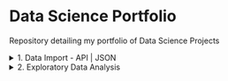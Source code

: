 # Data Science Portfolio
Repository detailing my portfolio of Data Science Projects

<details>
<summary>1. Data Import - API | JSON</summary>

</details>

<details>
<summary>2. Exploratory Data Analysis</summary>
<br/>

<blockquote>
<details>
	<summary>2.1 Exploratory Data Analysis - Supermarket Dataset</summary>
<blockquote>
<br/>

### [EDA on Supermarket Dataset](https://github.com/ankurdhamija83/Data-Science-Projects/tree/main/EDA/Supermarket)
The goal of this project is to do `Exploratory Data Analysis` on a Supermarket Dataset. The notebook contains following sections.

**a. Initial Data Exploration**
- Load the dataset
- Basic overview
- Check the shape of the dataset
- Display the list of columns
- Check for data types
- Set index
- Get summary statistics

``` bash
#Key commands used
pd.read_csv()
df.head()
df.shape
df.columns()
df.dtypes
df.set_index()
df.info()
df.describe()
```
---

**b. Univariate Analysis**
- Distribution of a numerical variable
- Histogram of multiple numerical variables
- Countplot

``` bash
#Key commands used
sns.distplot()
plt.axvline()
plt.legend()
df.hist()
sns.countplot()
```
---

**c. Bivariate Analysis**
- Scatterplot to understand relationship between numeric variables
- Regression plot
- Box plot
- Line plot

``` bash
#Key commands used
sns.scatterplot()
sns.regplot()
sns.boxplot()
sns.lineplot()
```
---

**d. Dealing with Duplicate rows and missing values**
- Check and remove Duplicate rows
- Impute missing values

``` bash
#Key commands used
df.isnull()
df.isnull().sum()
df.fillna()
```
---

**e. Correlation analysis**
- Check for correlation amongst numeric variables

``` bash
#Key commands used
np.corrcoef()
df.corr()
sns.heatmap()
np.round()
```
---
</details>

<details>
	<summary>2.2 Exploratory Data Analysis on Movies Dataset</summary>
<blockquote>
<br/>

### [EDA on Movies Dataset](https://github.com/ankurdhamija83/Data-Science-Portfolio/tree/main/EDA/Movies)

The goal of this project is to do `Exploratory Data Analysis` on a Movies Dataset. The dataset contains a list of `44,691` movies and a total of `22` columns.

Columns contain information related to movie name, genre, actors, directors, franchise, revenue, budget and other related information.

We do an `Exploratory Data Analysis` using `Pandas` to help `answer following queries`


**a. Find the best and worst movies with**
- Highest revenue
- Lowest revenue
- Highest Profit (Revenue - Budget)
- Lowest Profit (Revenue - Budget)
- Highest Return on Investment (=Revenue / Budget) (only movies with Budget >= 10)
- Lowest Return on Investment (=Revenue / Budget) (only movies with Budget >= 10)
- Highest number of Votes
- Highest Rating (only movies with 10 or more Ratings)
- Lowest Rating (only movies with 10 or more Ratings)
- Highest Popularity


**b. Filter the dataset with following `complex queries`**
- Science Fiction Action Movie with Bruce Willis (sorted from high to low Rating)
- Movies with Uma Thurman and directed by Quentin Tarantino (sorted from short to long runtime)
- Most Successful Pixar Studio Movies between 2010 and 2015 (sorted from high to low Revenue)
- Action or Thriller Movie with original language English and minimum Rating of 7.5 (most recent movies first)

**c. Analyze the Dataset and find out whether Franchises (Movies that belong to a collection) are more successful than stand-alone movies**
- Mean revenue
- Median Return on Investment
- Mean budget raised
- Mean popularity
- Mean rating

**d. Find out most successful franchisees**
- Total number of movies
- Total & mean budget
- Total & mean revenue
- Mean rating

**e. Find out most successful directors**
- Total number of movies
- Total revenue
- Mean rating
</details>


</details>



